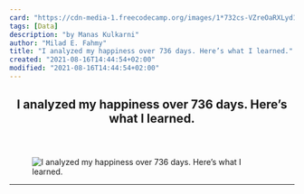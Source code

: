 ```yaml
---
card: "https://cdn-media-1.freecodecamp.org/images/1*732cs-VZreOaRXLyd1Mj0w.jpeg"
tags: [Data]
description: "by Manas Kulkarni"
author: "Milad E. Fahmy"
title: "I analyzed my happiness over 736 days. Here’s what I learned."
created: "2021-08-16T14:44:54+02:00"
modified: "2021-08-16T14:44:54+02:00"
---
```

<div class="site-wrapper">
<main id="site-main" class="site-main outer">
<div class="inner">
<article class="post-full post tag-data tag-life-lessons tag-life tag-happiness tag-self-improvement ">
<header class="post-full-header">
<h1 class="post-full-title">I analyzed my happiness over 736 days. Here’s what I learned.</h1>
</header>
<figure class="post-full-image">
<picture>
<source media="(max-width: 700px)" sizes="1px" srcset="data:image/gif;base64,R0lGODlhAQABAIAAAAAAAP///yH5BAEAAAAALAAAAAABAAEAAAIBRAA7 1w">
<source media="(min-width: 701px)" sizes="(max-width: 800px) 400px,
(max-width: 1170px) 700px,
1400px" srcset="https://cdn-media-1.freecodecamp.org/images/1*732cs-VZreOaRXLyd1Mj0w.jpeg 300w,
https://cdn-media-1.freecodecamp.org/images/1*732cs-VZreOaRXLyd1Mj0w.jpeg 600w,
https://cdn-media-1.freecodecamp.org/images/1*732cs-VZreOaRXLyd1Mj0w.jpeg 1000w,
https://cdn-media-1.freecodecamp.org/images/1*732cs-VZreOaRXLyd1Mj0w.jpeg 2000w">
<img onerror="this.style.display='none'" src="https://cdn-media-1.freecodecamp.org/images/1*732cs-VZreOaRXLyd1Mj0w.jpeg" alt="I analyzed my happiness over 736 days. Here’s what I learned.">
</picture>
</figure>
<section class="post-full-content">
<div class="post-content medium-migrated-article">
</div>
<hr>
</section>
</article>
</div>
</main>
</div>
<!-- Google Tag Manager (noscript) -->
<!-- End Google Tag Manager (noscript) -->
